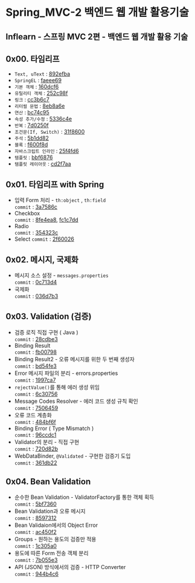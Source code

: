 # Spring_MVC-2 백엔드 웹 개발 활용기술
Inflearn - 스프링 MVC 2편 - 백엔드 웹 개발 활용 기술
---  

## 0x00. 타임리프
- `Text, uText` : [892efba](https://github.com/meoldae/Spring_MVC2/commit/892efbac8f32441c474af221ed7101ed74c900ca)
- `SpringEL` : [faeee69](https://github.com/meoldae/Spring_MVC-2/commit/faeee6993603b03720f2bb22f93e2ace4ecd6d8b)
- `기본 객체` : [160dcf6](https://github.com/meoldae/Spring_MVC-2/commit/160dcf6a8eb46482e065d66af92a052f3eeb163b)
- `유틸리티 객체` : [252c98f](https://github.com/meoldae/Spring_MVC-2/commit/252c98f1dfc83ecfaf6c64592d9b97da77fb87bc)
- `링크` : [cc3b6c7](https://github.com/meoldae/Spring_MVC-2/commit/cc3b6c796dec00ded67025602c362f684c2edd37)
- `리터럴 문법` : [8eb8a6e](https://github.com/meoldae/Spring_MVC-2/commit/8eb8a6e6101ed3e4e73ff7e2b2d27ce7495deaca)
- `연산` : [bc74c95](https://github.com/meoldae/Spring_MVC-2/commit/bc74c957e3273c47bb55cdb6619e9d6f823e1ac9)
- `속성 추가/수정` : [5336c4e](https://github.com/meoldae/Spring_MVC-2/commit/5336c4e11e4e89fdf22291253586ac66524929ab)
- `반복` : [7d0250f](https://github.com/meoldae/Spring_MVC-2/commit/7d0250f8daa3b0d642ec100b67ee0e4a1350c293)
- `조건문(If, Switch)` : [31f8600](https://github.com/meoldae/Spring_MVC-2/commit/31f86001c7177db4803c4a12dd48c0e078ddf9ad)
- `주석` : [5b1dd82](https://github.com/meoldae/Spring_MVC-2/commit/5b1dd825dfe24581d110d6a9b7261ae770c40a0b)
- `블록` : [f600f8d](https://github.com/meoldae/Spring_MVC-2/commit/f600f8ddb2c5278df6fa2b6902f5100c5443cd72)
- `자바스크립트 인라인` : [25f4fd6](https://github.com/meoldae/Spring_MVC-2/commit/25f4fd6638eaf5bc4fdfff9df38f50774e0714f6)
- `템플릿` : [bbf6876](https://github.com/meoldae/Spring_MVC-2/commit/bbf687681ec069338006e5229fcae10135cb0989)
- `템플릿 레이아웃` : [cd2f7aa](https://github.com/meoldae/Spring_MVC-2/commit/cd2f7aac15a499321876d774a694b3ab96b49780)


## 0x01. 타임리프 with Spring
- 입력 Form 처리 - `th:object` , `th:field`   
  ```commit``` : [3a7586c](https://github.com/meoldae/Spring_MVC-2/commit/3a7586c8d23c524b8e7e2521b70c4ac7237a67f1)   
- Checkbox   
  ```commit``` : [8fe4ea8](https://github.com/meoldae/Spring_MVC-2/commit/8fe4ea8be8541270b6e73d355865f00660918fd5), [fc1c7dd](https://github.com/meoldae/Spring_MVC-2/commit/fc1c7dd793e3d3b4fa7b1271cfcc82690325a09d)   
- Radio   
  ```commit``` : [354323c](https://github.com/meoldae/Spring_MVC-2/commit/354323c9f40f80b8694d9cfdf0673389ded102d6)   
- Select
  ```commit``` : [2f60026](https://github.com/meoldae/Spring_MVC-2/commit/2f60026a78a1021b68d8ddb5368074984ede13e1)   

## 0x02. 메시지, 국제화
- 메시지 소스 설정 - `messages.properties`   
  ```commit``` : [0c713d4](https://github.com/meoldae/Spring_MVC-2/commit/0c713d45a46b51e44eaf69003684a98ab743824d)   
- 국제화    
  ```commit``` : [036d7b3](https://github.com/meoldae/Spring_MVC-2/commit/036d7b391e820aa0499205139964717fa9e664c3)   

## 0x03. Validation (검증)
- 검증 로직 직접 구현 ( Java )   
  ```commit``` : [28cdbe3](https://github.com/meoldae/Spring_MVC-2/commit/28cdbe3b151a167fd396acf8b85c65d341dc7a74)   
- Binding Result   
  ```commit``` : [fb00798](https://github.com/meoldae/Spring_MVC-2/commit/fb007985b1b50e2053d58f5a0a66847742dddec7)   
- Binding Result2 - 오류 메시지를 위한 두 번째 생성자   
  ```commit``` : [bd54fe3](https://github.com/meoldae/Spring_MVC-2/commit/bd54fe33ec57d2a1f7e072e6cbb3eb093ae24c01)   
- Error 메시지 파일의 분리 - errors.properties   
  ```commit``` : [1997ca7](https://github.com/meoldae/Spring_MVC-2/commit/1997ca75af85a015a2ccfa2c2904cfc0dfcf568c)   
- `rejectValue()`를 통해 에러 생성 위임   
  ```commit``` : [6c30756](https://github.com/meoldae/Spring_MVC-2/commit/6c3075656f9bee3db83d41e3ad7a85eb61f7fb87)   
- Message Codes Resolver - 에러 코드 생성 규칙 확인   
  ```commit``` : [7506459](https://github.com/meoldae/Spring_MVC-2/commit/7506459e9dfcfd06391f092ef96eb5412f48f005)   
- 오류 코드 계층화   
  ```commit``` : [484bf6f](https://github.com/meoldae/Spring_MVC-2/commit/484bf6f3c37fb67fe1bec5d23dac82c9de65d686)   
- Binding Error ( Type Mismatch )   
  ```commit``` : [96ccdc1](https://github.com/meoldae/Spring_MVC-2/commit/96ccdc191ce4731c2325b3438011bea0bbc71c72)   
- Validator의 분리 - 직접 구현    
  ```commit``` : [720d82b](https://github.com/meoldae/Spring_MVC-2/commit/720d82b600da726b143f62c87041d369aec21799)   
- WebDataBinder, `@Validated` - 구현한 검증기 도입   
  ```commit``` : [361db22](https://github.com/meoldae/Spring_MVC-2/commit/361db22c43c79430521572c71222f9bed6f1f896)   

## 0x04. Bean Validation
- 순수한 Bean Validation - ValidatorFactory를 통한 객체 획득   
  ```commit``` : [5bf7360](https://github.com/meoldae/Spring_MVC-2/commit/5bf736096101a10c1d43f58326053206d7e30ec3)   
- Bean Validation과 오류 메시지   
  ```commit``` : [8597312](https://github.com/meoldae/Spring_MVC-2/commit/859731275cd35d4a15a89123ed6e209c29260cc7)   
- Bean Validaion에서의 Object Error   
  ```commit``` : [ac450f2](https://github.com/meoldae/Spring_MVC-2/commit/ac450f2ab86ba1d9c1a8f9e0a21998c7b928917f)   
- Groups - 원하는 용도의 검증만 적용   
  ```commit``` : [1c305a0](https://github.com/meoldae/Spring_MVC-2/commit/1c305a099ff6209d313a73dbe9e6e165bddc2362)   
- 용도에 따른 Form 전송 객체 분리   
  ```commit``` : [7b055e3](https://github.com/meoldae/Spring_MVC-2/commit/7b055e36dae3de69211576e70cc2aa5c0ca01918)   
- API (JSON) 방식에서의 검증 - HTTP Converter   
  ```commit``` : [944b4c6](https://github.com/meoldae/Spring_MVC-2/commit/944b4c6244edd0e65bf9791a744eb45c4aeed431)   
